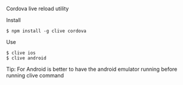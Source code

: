 Cordova live reload utility

Install

    $ npm install -g clive cordova
    
Use

    $ clive ios
    $ clive android
   
Tip: For Android is better to have the android emulator running before running clive command
 